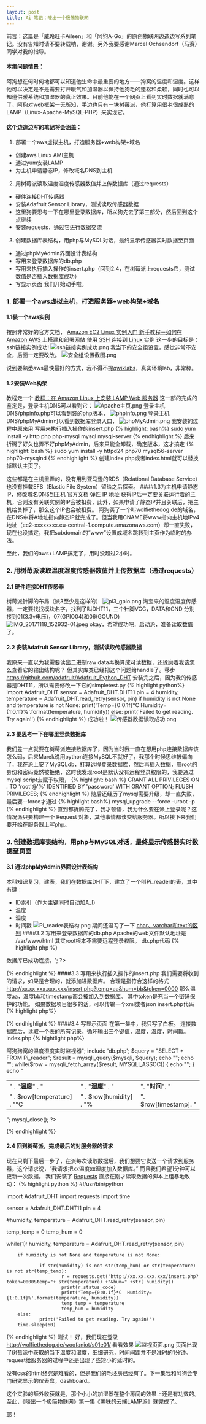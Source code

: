 ```yaml
---
layout: post
title: Ai-笔记：嚎出一个极简物联网
---
```


<div class="message">
前言：这篇是「威玲旺卡Aileen」和「阿狗A-Go」的原创物联网边造边写系列笔记。没有告知时请不要转载呐，谢谢。另外我要感谢Marcel Ochsendorf（马赛）同学对我的指导。
</div>

#### 本集问题情景：
阿狗想在何时何地都可以知道他生命中最重要的地方——狗窝的温度和湿度。这样他可以决定是不是需要打开暖气和加湿器以保持他狗毛的蓬松和柔软，同时也可以知道供暖系统和加湿器的真正效果。目前他能在一个网页上看到实时数据就满意了，阿狗对web框架一无所知，手边也只有一块树莓派，他打算用很老很成熟的LAMP（Linux-Apache-MySQL-PHP）来实现它。
#### 这个边造边写的笔记将会涵盖：
1. 部署一个aws虚拟主机，打造服务器+web构架+域名
- 创建aws Linux AMI主机 
- 通过yum安装LAMP
- 为主机申请静态IP，修改域名DNS到主机
2. 用树莓派读取温度湿度传感器数值并上传数据库（通过requests）
- 硬件连接DHT传感器
- 安装Adafruit Sensor Library，测试读取传感器数据
- 这里狗要思考一下在哪里登录数据库，所以狗先去了第三部分，然后回到这个点继续
- 安装requests，通过它进行数据交流
3. 创建数据库表结构，用php与MySQL对话，最终显示传感器实时数据至页面
- 通过phpMyAdmin界面设计表结构
- 写用来登录数据库的db.php
- 写用来执行插入操作的insert.php（回到2.4，在树莓派上requests它，测试数值是否插入数据库成功）
- 写显示页面
我们开始动手啦。

### 1. 部署一个aws虚拟主机，打造服务器+web构架+域名
#### 1.1装一个aws实例
按照非常好的官方文档，
[Amazon EC2 Linux 实例入门 ](http://docs.aws.amazon.com/zh_cn/AWSEC2/latest/UserGuide/EC2_GetStarted.html#ec2-launch-instance)
[新手教程－如何在 Amazon AWS 上搭建和部署网站](http://www.awsok.com/%E6%96%B0%E6%89%8B%E6%95%99%E7%A8%8B%EF%BC%8D%E5%A6%82%E4%BD%95%E5%9C%A8-amazon-aws-%E4%B8%8A%E6%90%AD%E5%BB%BA%E5%92%8C%E9%83%A8%E7%BD%B2%E7%BD%91%E7%AB%99/)
[使用 SSH 连接到 Linux 实例](http://docs.aws.amazon.com/zh_cn/AWSEC2/latest/UserGuide/AccessingInstancesLinux.html)
这一步的目标是：
ssh链接实例成功!
![ssh链接实例成功.png](http://upload-images.jianshu.io/upload_images/94086-022917b8dbcc9e25.png?imageMogr2/auto-orient/strip%7CimageView2/2/w/1240)
我当下的安全组设置，感觉非常不安全，后面一定要改改。
![安全组设置截图.png](http://upload-images.jianshu.io/upload_images/94086-5ed742e889f5b8ee.png?imageMogr2/auto-orient/strip%7CimageView2/2/w/1240)

说到要熟悉aws最快最好的方式，我不得不提[qwiklabs](https://qwiklabs.com/)，真实环境lab，非常棒。
#### 1.2安装Web构架
教程走一个
[教程：在 Amazon Linux 上安装 LAMP Web 服务器](http://docs.aws.amazon.com/zh_cn/AWSEC2/latest/UserGuide/install-LAMP.html)
这一部的完成的鉴定是，登录主机DNS可以看到它：
![Apache主页.png](http://upload-images.jianshu.io/upload_images/94086-b1cd5f60f0d4ae5d.png?imageMogr2/auto-orient/strip%7CimageView2/2/w/1240)
登录主机DNS/phpinfo.php可以看到装的php版本，
![phpinfo.png](http://upload-images.jianshu.io/upload_images/94086-7ff7fb9c9ff8a9d0.png?imageMogr2/auto-orient/strip%7CimageView2/2/w/1240)
登录主机DNS/phpMyAdmin可以看到数据库登录入口，
![phpMyAdmin.png](http://upload-images.jianshu.io/upload_images/94086-968d70df0c34f771.png?imageMogr2/auto-orient/strip%7CimageView2/2/w/1240)
我安装的过程中原来用
写用来执行插入操作的insert.php
{% highlight: bash%}
sudo yum install -y http php php-mysql mysql mysql-server
{% endhighlight %}
后来折腾了好久也弄不好phpMyAdmin，后来只能全卸载，确定版本，这才搞定
{% highlight: bash %}
sudo yum install -y httpd24 php70 mysql56-server php70-mysqlnd
{% endhighlight %}
创建index.php或者index.html就可以替换掉默认主页了。

这些都是在主机里弄的，没有用到亚马逊的RDS（Relational Database Service）也没有挂载EFS（Elastic File System）留给之后探索。
####1.3为主机申请静态IP，修改域名DNS到主机
官方文档 [弹性 IP 地址](http://docs.aws.amazon.com/zh_cn/AWSEC2/latest/UserGuide/elastic-ip-addresses-eip.html)
获得IP后一定要关联运行着的主机，否则没有关联实例的IP会被扣费，此外，如果申请了静态IP并且关联后，把主机给关掉了，那么这个IP也会被扣费。
阿狗买了一个叫wolfiethedog.de的域名，在DNS中将A地址指向静态IP就完成了。但当我用CNAME将www指向主机地IPv4地址（ec2-xxxxxxxx.eu-central-1.compute.amazonaws.com）却一直失败，现在也没搞定，我把subdomain的“www”设置成域名跳转到主页作为临时的办法。

至此，我们的aws+LAMP搞定了，用时没超过2小时。
### 2. 用树莓派读取温度湿度传感器数值并上传数据库（通过requests）
#### 2.1 硬件连接DHT传感器
树莓派针脚的布局（派3至少是这样的）
![pi3_gpio.png](http://upload-images.jianshu.io/upload_images/94086-d2ded4861d89a250.png?imageMogr2/auto-orient/strip%7CimageView2/2/w/1240)
淘宝来的温度湿度传感器，一定要找找模块名字，找到了叫DHT11，三个针脚VCC，DATA和GND
分别接到01(3.3v电压)，07(GPIO04)和06(GOUND)
![IMG_20171118_152932-01.jpeg](http://upload-images.jianshu.io/upload_images/94086-03977d8b8b00ea57.jpeg?imageMogr2/auto-orient/strip%7CimageView2/2/w/1240)
okay，希望成功吧，启动派，准备读取数值了。
#### 2.2 安装Adafruit Sensor Library，测试读取传感器数据
我原来一直以为我需要读出二进制raw data再换算成可读数据，还琢磨着我该怎么查看它的输出结构呢？
但其实库类已经把这个问题给handle了。移步 https://github.com/adafruit/Adafruit_Python_DHT
安装完之后，因为我的传感器是DHT11，所以需要修改一下它的simpletest.py
{% highlight python%}
import Adafruit_DHT
sensor = Adafruit_DHT.DHT11
pin = 4
humidity, temperature = Adafruit_DHT.read_retry(sensor, pin)
if humidity is not None and temperature is not None:
    print('Temp={0:0.1f}*C  Humidity={1:0.1f}%'.format(temperature, humidity))
else:
    print('Failed to get reading. Try again!')
{% endhighlight %}
成功啦！
![传感器数据读取成功.png](http://upload-images.jianshu.io/upload_images/94086-571490cf5550a495.png?imageMogr2/auto-orient/strip%7CimageView2/2/w/1240)
#### 2.3 要思考一下在哪里登录数据库
我们差一点就要在树莓派连接数据库了，因为当时我一直在想用php连接数据库该怎么码，后来Marek说用python连接MySQL不就好了，我那个时候思维被偏向了，我在派上安了MySQLdb，打算远程登录数据库，然后再插入数据，用root的身份和密码竟然被拒绝，这时我发现root是默认没有远程登录权限的，我要通过mysql script去赋予权限，
{% highlight: bash %}
GRANT ALL PRIVILEGES ON *.* TO 'root'@'%' IDENTIFIED BY 'password' WITH GRANT OPTION;
FLUSH PRIVILEGES;
{% endhighlight %}
随后还经历了mysql需要升级，却一直失败，最后要--force才通过
{% highlight bash%}
mysql_upgrade --force -uroot -p
{% endhighlight %}
直到都折腾完了，我才顿悟，我为什么要在派上登录呢？这情况派只要构建一个 Request 对象，其他事情都该交给服务器。所以接下来我们要开始在服务器上写php。


### 3. 创建数据库表结构，用php与MySQL对话，最终显示传感器实时数据至页面
#### 3.1 通过phpMyAdmin界面设计表结构
本科知识复习，建表，我们在数据库DHT下，建立了一个叫Pi_reader的表，其中有键：
- ID索引（作为主键同时自动加A_I）
- 温度
- 湿度 
- 时间戳
![Pi_reader表结构.png](http://upload-images.jianshu.io/upload_images/94086-e6cf2b7b870381eb.png?imageMogr2/auto-orient/strip%7CimageView2/2/w/1240)
期间还温习了一下 [char、varchar和text的区别](http://www.cnblogs.com/billyxp/p/3548540.html)
####3.2 写用来登录数据库的db.php
Apache的web文件默认地址是 /var/www/html
其实root根本不需要远程登录权限。
db.php代码
{% highlight php %}
<?php

DEFINE('DB_USERNAME','root');
DEFINE('DB_PASSWORD','password');
DEFINE('DB_HOST','xx.xx.xxx.xxx');
DEFINE('DB_DATABASE','DHT');

$mysqli = new mysqli(DB_HOST, DB_USERNAME, DB_PASSWORD, DB_DATABASE);

if (mysqli_connect_error()){
die('Connect Error('.mysqli_connect_error().')'.mysqli_connect_error());
}
echo '<i>数据库已成功连接。</i>';

?>
{% endhighlight %}
####3.3 写用来执行插入操作的insert.php
我们需要将收到的请求，如果是合理的，就添加进数据库。
合理是指符合这样的格式
http://xx.xx.xxx.xxx.xxx/insert.php?temp=aa&hum=bb&token=0000
那么温度aa，湿度bb和timestamp都会被加入到数据库。
其中token是充当一个密码保护的功能。
如果数据项目很多的话，可以传输一个xml或者json
insert.php代码
{% highlight php%}
<?php
include 'db.php';

if(!isset($_GET["token"]) || $_GET["token"] != "0000"){
echo "wrong_token";
exit();
}

$temp = $_GET["temp"];
$hum = $_GET["hum"];
echo $temp;

$sql = "INSERT INTO Pi_reader (id,temperature,humidity,timestamp) VALUES (NULL, '". $temp ."','". $hum ."', CURRENT_TIMESTAMP);";
$result = mysqli_query($mysqli, $sql);

?>
{% endhighlight %}
####3.4 写显示页面
在第一集中，我只写了白板。
连接数据库后，读取一个表的所有记录，循环输出三个键值，温度，湿度，时间戳。
index.php
{% hightlight php%}
<?php

echo "<h1>阿狗狗窝的温度湿度实时监视器</h1>";

include 'db.php';

$query = "SELECT * FROM Pi_reader";
$result = mysqli_query($mysqli, $query);

echo "<table>";
echo "<tr><td>" . "<b>温度</b>" . "</td><td>" . "<b>湿度</b>" . "</td><td>". "<b>时间</b>". "</td></tr>";

while($row = mysqli_fetch_array($result, MYSQLI_ASSOC))
{
echo "<tr><td>" . $row[temperature] . "°C  </td><td>" . $row[humidity] . "%  </td><td>". $row[timestamp]. "</td></tr>";
}

echo "</table>";
mysql_close();

?>
{% endhighlight %}
#### 2.4 回到树莓派，完成最后的对服务器的请求
现在只剩下最后一步了，在派每次读取数据后，我们想要它发送一个请求到服务器，这个请求说，“我请求把xx温度xx湿度加入数据库。”
而且我们希望1分钟可以更新一次数据。
我们安装了 [Requests](http://docs.python-requests.org/en/master/)
直接在刚才读取数据的脚本上粗暴地改动：
{% highlight python %}
#!/usr/bin/python

import Adafruit_DHT
import requests
import time

sensor = Adafruit_DHT.DHT11
pin = 4

#humidity, temperature = Adafruit_DHT.read_retry(sensor, pin)

temp_temp = 0
temp_hum = 0

while(1):
        humidity, temperature = Adafruit_DHT.read_retry(sensor, pin)

        if humidity is not None and temperature is not None:

                if str(humidity) is not str(temp_hum) or str(temperature) is not str(temp_temp):
                        r = requests.get("http://xx.xx.xxx.xxx/insert.php?token=0000&temp="+ str(temperature) +"&hum=" +str( humidity))
                        print(r.status_code)
                        print('Temp={0:0.1f}*C  Humidity={1:0.1f}%'.format(temperature, humidity))
                        temp_temp = temperature
                        temp_hum = humidity
        else:
                print('Failed to get reading. Try again!')
        time.sleep(60)
{% endhighlight %}
测试！
好，我们现在登录 http://wolfiethedog.de/woofaniot/s01e01/ 看看效果
![监视页面.png](http://upload-images.jianshu.io/upload_images/94086-9fe304f97132ef65.png?imageMogr2/auto-orient/strip%7CimageView2/2/w/1240)
页面出现了树莓派中获取的当下温度和湿度，细细研究，时间间距并不是准时的1分钟。request给服务器的过程中还是出现了些短小的延时的。

没有css的html终究是难看的，但是我们的毛坯房已经有了。下一集我和阿狗会专门研究显示的仪表盘，dashboard。

这个实验的额外收获就是，那个小小的加湿器在整个房间的效果上还是有功效的。
至此，《嚎出一个极简物联网》第一集《美味的云端LAMP派》就完成了。

耶！
